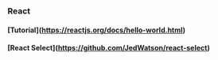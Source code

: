 ### React  
#### **[Tutorial]**(https://reactjs.org/docs/hello-world.html)  
#### **[React Select]**(https://github.com/JedWatson/react-select)
